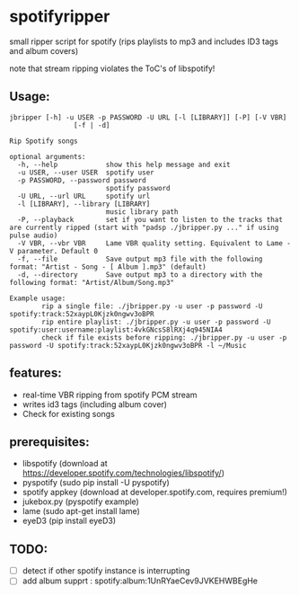 spotifyripper
=============

small ripper script for spotify (rips playlists to mp3 and includes ID3 tags and album covers) 

note that stream ripping violates the ToC's of libspotify!

Usage:
--------

    jbripper [-h] -u USER -p PASSWORD -U URL [-l [LIBRARY]] [-P] [-V VBR]
                    [-f | -d]

    Rip Spotify songs

    optional arguments:
      -h, --help            show this help message and exit
      -u USER, --user USER  spotify user
      -p PASSWORD, --password password
                            spotify password
      -U URL, --url URL     spotify url
      -l [LIBRARY], --library [LIBRARY]
                            music library path
      -P, --playback        set if you want to listen to the tracks that are currently ripped (start with "padsp ./jbripper.py ..." if using pulse audio)
      -V VBR, --vbr VBR     Lame VBR quality setting. Equivalent to Lame -V parameter. Default 0
      -f, --file            Save output mp3 file with the following format: "Artist - Song - [ Album ].mp3" (default)
      -d, --directory       Save output mp3 to a directory with the following format: "Artist/Album/Song.mp3"

    Example usage:
            rip a single file: ./jbripper.py -u user -p password -U spotify:track:52xaypL0Kjzk0ngwv3oBPR
            rip entire playlist: ./jbripper.py -u user -p password -U spotify:user:username:playlist:4vkGNcsS8lRXj4q945NIA4
            check if file exists before ripping: ./jbripper.py -u user -p password -U spotify:track:52xaypL0Kjzk0ngwv3oBPR -l ~/Music

features:
----------

- real-time VBR ripping from spotify PCM stream
- writes id3 tags (including album cover)
- Check for existing songs

prerequisites:
---------------

- libspotify (download at https://developer.spotify.com/technologies/libspotify/)
- pyspotify (sudo pip install -U pyspotify)
- spotify appkey (download at developer.spotify.com, requires premium!)
- jukebox.py (pyspotify example)
- lame (sudo apt-get install lame)
- eyeD3 (pip install eyeD3)

TODO:
------
- [ ] detect if other spotify instance is interrupting
- [ ] add album supprt : spotify:album:1UnRYaeCev9JVKEHWBEgHe